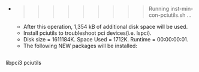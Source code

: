 * >>>>>>>>> Running inst-min-con-pciutils.sh ...
  * After this operation, 1,354 kB of additional disk space will be used.
  * Install pciutils to troubleshoot pci devices(i.e. lspci).
  * Disk size = 1611184K. Space Used = 1712K. Runtime = 00:00:00:01.
  * The following NEW packages will be installed:
  ```bash
libpci3 pciutils
  ```
